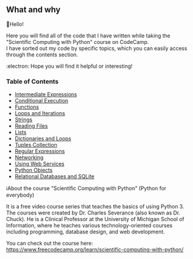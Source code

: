 ## What and why

:wave:Hello!  

Here you will find all of the code that I have written while taking the "Scientific Computing with Python" course on CodeCamp. <br/> I have sorted out my code by specific topics, which you can easily access through the contents section.

:electron: Hope you will find it helpful or interesting!


### Table of Contents

* [Intermediate Expressions](https://github.com/EvgenJY2K2/Scientific-Computing-with-Python-Projects/blob/main/Intermediate%20Expressions.md)  
* [Conditional Execution](https://github.com/EvgenJY2K2/Scientific-Computing-with-Python-Projects/blob/main/Conditional%20Execution.md)
* [Functions](https://github.com/EvgenJY2K2/Scientific-Computing-with-Python-Projects/blob/main/Functions.md)
* [Loops and Iterations](https://github.com/EvgenJY2K2/Scientific-Computing-with-Python-Projects/blob/main/Loops%20and%20Iterations.md)
* [Strings](https://github.com/EvgenJY2K2/Scientific-Computing-with-Python-Projects/blob/main/Strings.md)
* [Reading Files](https://github.com/EvgenJY2K2/Scientific-Computing-with-Python-Projects/blob/main/Reading%20Files.md)
* [Lists](https://github.com/EvgenJY2K2/Scientific-Computing-with-Python-Projects/blob/main/Lists.md)
* [Dictionaries and Loops](https://github.com/EvgenJY2K2/Scientific-Computing-with-Python-Projects/blob/main/Dictionaries%20and%20Loops.md)
* [Tuples Collection](https://github.com/EvgenJY2K2/Scientific-Computing-with-Python-Projects/blob/main/Tuples%20Collection.md)
* [Regular Expressions](https://github.com/EvgenJY2K2/Scientific-Computing-with-Python-Projects/blob/main/Regular%20Expressions.md)
* [Networking](https://github.com/EvgenJY2K2/Scientific-Computing-with-Python-Projects/blob/main/Networking.md)
* [Using Web Services](https://github.com/EvgenJY2K2/Scientific-Computing-with-Python-Projects/blob/main/Using%20Web%20Services.md)
* [Python Objects](https://github.com/EvgenJY2K2/Scientific-Computing-with-Python-Projects/blob/main/Python%20Objects.md)
* [Relational Databases and SQLite](https://github.com/EvgenJY2K2/Scientific-Computing-with-Python-Projects/blob/main/Relational%20Databases%20and%20SQLite.md)


ℹ️About the course "Scientific Computing with Python" (Python for everybody) 


It is a free video course series that teaches the basics of using Python 3. The courses were created by Dr. Charles Severance (also known as Dr. Chuck). He is a Clinical Professor at the University of Michigan School of Information, where he teaches various technology-oriented courses including programming, database design, and web development.

You can check out the course here: https://www.freecodecamp.org/learn/scientific-computing-with-python/
